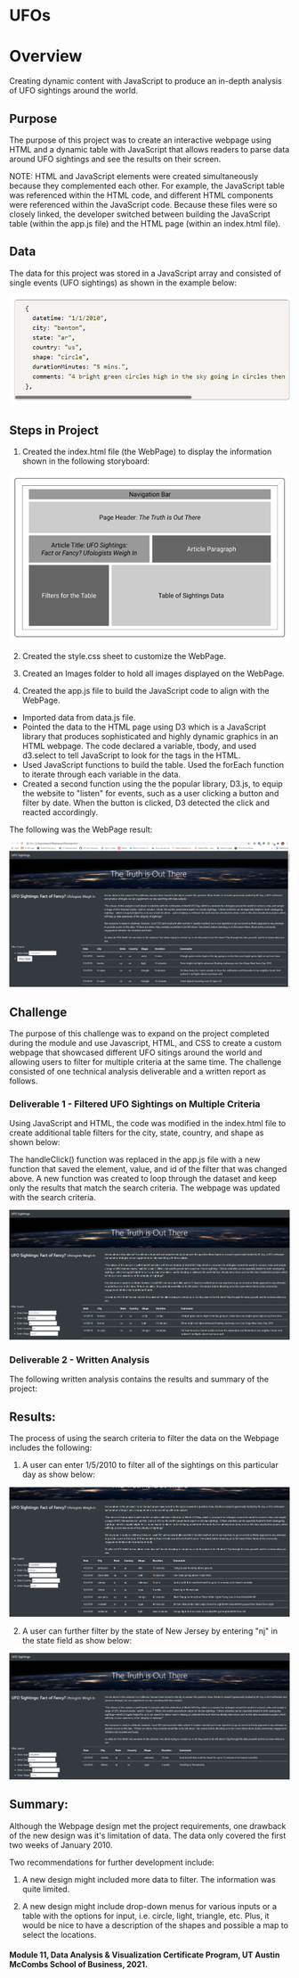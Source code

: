 # UFOs

# Overview
Creating dynamic content with JavaScript to produce an in-depth analysis of UFO sightings around the world.

## Purpose

The purpose of this project was to create an interactive webpage using HTML and a dynamic table with JavaScript that allows readers to parse data around UFO sightings and see the results on their screen. 

NOTE: HTML and JavaScript elements were created simultaneously because they complemented each other. For example, the JavaScript table was referenced within the HTML code, and different HTML components were referenced within the JavaScript code. Because these files were so closely linked, the developer switched between building the JavaScript table (within the app.js file) and the HTML page (within an index.html file). 

## Data

The data for this project was stored in a JavaScript array and consisted of single events (UFO sightings) as shown in the example below:

![Data_array_event.png](https://github.com/KimberlyCrawford/UFOs/blob/main/static/images/Data_array_event.png)

## Steps in Project

1) Created the index.html file (the WebPage) to display the information shown in the following storyboard:

![Storyboard.png](https://github.com/KimberlyCrawford/UFOs/blob/main/static/images/Storyboard.png)

2) Created the style.css sheet to customize the WebPage.

3) Created an Images folder to hold all images displayed on the WebPage.

4) Created the app.js file to build the JavaScript code to align with the WebPage. 

- Imported data from data.js file.
- Pointed the data to the HTML page using D3 which is a JavaScript library that produces sophisticated and highly dynamic graphics in an HTML webpage. The code declared a variable, tbody, and used d3.select to tell JavaScript to look for the <tbody> tags in the HTML.
- Used JavaScript functions to build the table. Used the forEach function to iterate through each variable in the data. 
- Created a second function using the the popular library, D3.js, to equip the website to "listen" for events, such as a user clicking a button and filter by date. When the button is clicked, D3 detected the click and reacted accordingly.

The following was the WebPage result:

![Table_filtered_by_date.png](https://github.com/KimberlyCrawford/UFOs/blob/main/static/images//Table_filtered_by_date.png)


## Challenge

The purpose of this challenge was to expand on the project completed during the module and use Javascript, HTML, and CSS to create a custom webpage that showcased different UFO sitings around the world and allowing users to filter for multiple criteria at the same time. The challenge consisted of one technical analysis deliverable and a written report as follows.

### Deliverable 1 - Filtered UFO Sightings on Multiple Criteria

Using JavaScript and HTML, the code was modified in the index.html file to create additional table filters for the city, state, country, and shape as shown below:

The handleClick() function was replaced in the app.js file with a new function that saved the element, value, and id of the filter that was changed above. A new function was created to loop through the dataset and keep only the results that match the search criteria. The webpage was updated with the search criteria.

![Table_filtered_multiple.png](https://github.com/KimberlyCrawford/UFOs/blob/main/static/images//Table_filtered_multiple.png)

### Deliverable 2 - Written Analysis

The following written analysis contains the results and summary of the project:

## Results: 

The process of using the search criteria to filter the data on the Webpage includes the following:

1) A user can enter 1/5/2010 to filter all of the sightings on this particular day as show below:

![Table_filtered_by_01052010.png](https://github.com/KimberlyCrawford/UFOs/blob/main/static/images//Table_filtered_by_01052010.png)

2) A user can further filter by the state of New Jersey by entering "nj" in the state field as show below:

![Table_filtered_by_nj.png](https://github.com/KimberlyCrawford/UFOs/blob/main/static/images//Table_filtered_by_nj.png)

## Summary: 

Although the Webpage design met the project requirements, one drawback of the new design was it's limitation of data. The data only covered the first two weeks of January 2010.

Two recommendations for further development include:

1) A new design might included more data to filter. The information was quite limited.

2) A new design might include drop-down menus for various inputs or a table with the options for input, i.e. circle, light, triangle, etc. Plus, it would be nice to have a description of the shapes and possible a map to select the locations.

#### Module 11, Data Analysis & Visualization Certificate Program, UT Austin McCombs School of Business, 2021.

